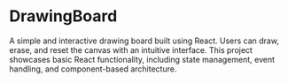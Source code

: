 # DrawingBoard
A simple and interactive drawing board built using React. Users can draw, erase, and reset the canvas with an intuitive interface. This project showcases basic React functionality, including state management, event handling, and component-based architecture.
